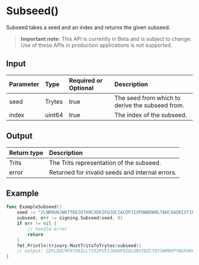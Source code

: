 # Subseed()
Subseed takes a seed and an index and returns the given subseed.
> **Important note:** This API is currently in Beta and is subject to change. Use of these APIs in production applications is not supported.


## Input

| Parameter       | Type | Required or Optional | Description |
|:---------------|:--------|:--------| :--------|
| seed | Trytes | true | The seed from which to derive the subseed from.  |
| index | uint64 | true | The index of the subseed.  |




## Output

| Return type     | Description |
|:---------------|:--------|
| Trits | The Trits representation of the subseed. |
| error | Returned for invalid seeds and internal errors. |




## Example

```go
func ExampleSubseed() 
	seed := "ZLNM9UHJWKTTDEZOTH9CXDEIFUJQCIACDPJIXPOWBDW9LTBHC9AQRIXTIHYLIIURLZCXNSTGNIVC9ISVB"
	subseed, err := signing.Subseed(seed, 0)
	if err != nil {
		// handle error
		return
	}
	fmt.Println(trinary.MustTritsToTrytes(subseed))
	// output: CEFLDDLMF9TO9ZLLTYXIPVFIJKAOFRIQLGNYIDZCTDYSWMNXPYNGFAKHQDY9ABGGQZHEFTXKWKWZXEIUD
}

```
